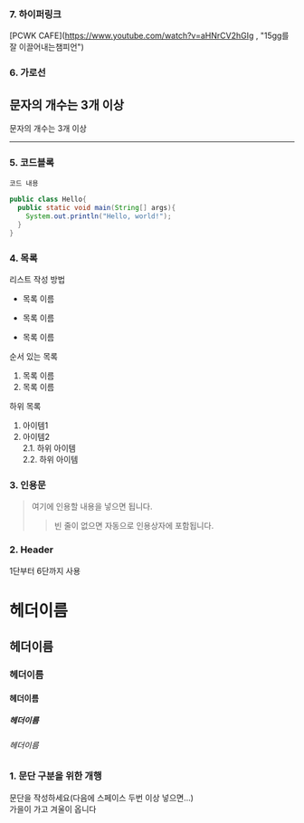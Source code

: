 ### 7. 하이퍼링크
[PCWK CAFE](https://www.youtube.com/watch?v=aHNrCV2hGIg , "15gg를 잘 이끌어내는챔피언")


### 6. 가로선
문자의 개수는 3개 이상
---
문자의 개수는 3개 이상
***

### 5. 코드블록
``` 프로그래밍 언어  
코드 내용
```

``` Java
public class Hello{
  public static void main(String[] args){
    System.out.println("Hello, world!");
  }
}
```
### 4. 목록
리스트 작성 방법
* 목록 이름
- 목록 이름
+ 목록 이름

순서 있는 목록
1. 목록 이름
2. 목록 이름

하위 목록
1. 아이템1  
2. 아이템2  
2.1. 하위 아이템  
2.2. 하위 아이템  


### 3. 인용문
> 여기에 인용할 내용을 넣으면 됩니다.  
>> 빈 줄이 없으면 자동으로 인용상자에 포함됩니다. 


### 2. Header  
1단부터 6단까지 사용  

# 헤더이름
## 헤더이름
### 헤더이름
#### 헤더이름
##### 헤더이름
###### 헤더이름



### 1. 문단 구분을 위한 개행
문단을 작성하세요(다음에 스페이스 두번 이상 넣으면...)  
가을이 가고 겨울이 옵니다

